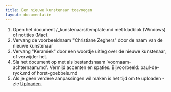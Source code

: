 ```yaml
---
title: Een nieuwe kunstenaar toevoegen
layout: documentatie
---
```


1. Open het document /_kunstenaars/template.md met kladblok (Windows) of notities (Mac).
2. Vervang de voorbeeldnaam "Christiane Zeghers" door de naam van de nieuwe kunstenaar
3. Vervang "Keramiek" door een woordje uitleg over de nieuwe kunstenaar, of verwijder het.
4. Sla het document op met als bestandsnaam 'voornaam-achternaam.md'. Vermijd accenten en spaties. Bijvoorbeeld: paul-de-ryck.md of horst-goebbels.md
5. Als je geen verdere aanpassingen wil maken is het tijd om te uploaden - zie [Uploaden](/documentatie/uploaden.html).